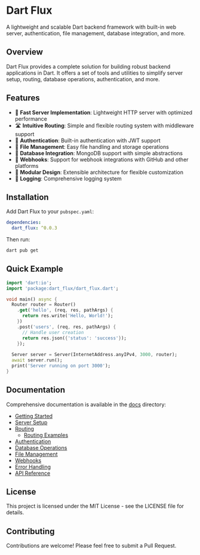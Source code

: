 # Dart Flux

A lightweight and scalable Dart backend framework with built-in web server, authentication, file management, database integration, and more.

## Overview

Dart Flux provides a complete solution for building robust backend applications in Dart. It offers a set of tools and utilities to simplify server setup, routing, database operations, authentication, and more.

## Features

- 🚀 **Fast Server Implementation**: Lightweight HTTP server with optimized performance
- 🛣️ **Intuitive Routing**: Simple and flexible routing system with middleware support
- 🔐 **Authentication**: Built-in authentication with JWT support
- 📁 **File Management**: Easy file handling and storage operations
- 💾 **Database Integration**: MongoDB support with simple abstractions
- 🔄 **Webhooks**: Support for webhook integrations with GitHub and other platforms
- 🧩 **Modular Design**: Extensible architecture for flexible customization
- 📝 **Logging**: Comprehensive logging system

## Installation

Add Dart Flux to your `pubspec.yaml`:

```yaml
dependencies:
  dart_flux: ^0.0.3
```

Then run:

```bash
dart pub get
```

## Quick Example

```dart
import 'dart:io';
import 'package:dart_flux/dart_flux.dart';

void main() async {
  Router router = Router()
    .get('hello', (req, res, pathArgs) {
      return res.write('Hello, World!');
    })
    .post('users', (req, res, pathArgs) {
      // Handle user creation
      return res.json({'status': 'success'});
    });
  
  Server server = Server(InternetAddress.anyIPv4, 3000, router);
  await server.run();
  print('Server running on port 3000');
}
```

## Documentation

Comprehensive documentation is available in the [docs](docs/README.md) directory:

- [Getting Started](docs/getting-started.md)
- [Server Setup](docs/server-setup.md)
- [Routing](docs/routing.md)
  - [Routing Examples](docs/routing_examples.md)
- [Authentication](docs/authentication.md)
- [Database Operations](docs/database.md)
- [File Management](docs/file-management.md)
- [Webhooks](docs/webhooks.md)
- [Error Handling](docs/error-handling.md)
- [API Reference](docs/api-reference.md)

## License

This project is licensed under the MIT License - see the LICENSE file for details.

## Contributing

Contributions are welcome! Please feel free to submit a Pull Request.